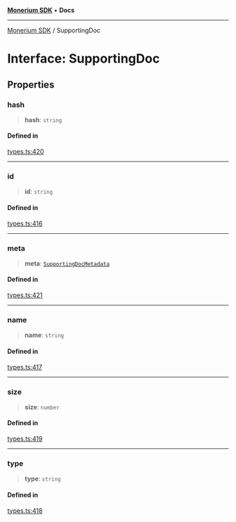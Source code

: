 [**Monerium SDK**](../README.md) • **Docs**

***

[Monerium SDK](../README.md) / SupportingDoc

# Interface: SupportingDoc

## Properties

### hash

> **hash**: `string`

#### Defined in

[types.ts:420](https://github.com/monerium/js-monorepo/blob/530606ad090851a47b688b8e1e3b82094f550d72/packages/sdk/src/types.ts#L420)

***

### id

> **id**: `string`

#### Defined in

[types.ts:416](https://github.com/monerium/js-monorepo/blob/530606ad090851a47b688b8e1e3b82094f550d72/packages/sdk/src/types.ts#L416)

***

### meta

> **meta**: [`SupportingDocMetadata`](SupportingDocMetadata.md)

#### Defined in

[types.ts:421](https://github.com/monerium/js-monorepo/blob/530606ad090851a47b688b8e1e3b82094f550d72/packages/sdk/src/types.ts#L421)

***

### name

> **name**: `string`

#### Defined in

[types.ts:417](https://github.com/monerium/js-monorepo/blob/530606ad090851a47b688b8e1e3b82094f550d72/packages/sdk/src/types.ts#L417)

***

### size

> **size**: `number`

#### Defined in

[types.ts:419](https://github.com/monerium/js-monorepo/blob/530606ad090851a47b688b8e1e3b82094f550d72/packages/sdk/src/types.ts#L419)

***

### type

> **type**: `string`

#### Defined in

[types.ts:418](https://github.com/monerium/js-monorepo/blob/530606ad090851a47b688b8e1e3b82094f550d72/packages/sdk/src/types.ts#L418)
